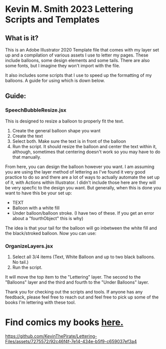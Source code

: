 # Kevin M. Smith 2023 Lettering Scripts and Templates

## What is it?
This is an Adobe Illustrator 2020 Template file that comes with my layer set up and a compilation of various assets I use to letter my pages. These include balloons, some design elements and some tails. There are also some fonts, but I imagine they won't import with the file.

It also includes some scripts that I use to speed up the formatting of my balloons. A guide for using which is down below. 

## Guide:

### SpeechBubbleResize.jsx
This is designed to resize a balloon to properly fit the text. 
1. Create the general balloon shape you want
1. Create the text
1. Select both. Make sure the text is in front of the balloon
1. Run the script. It should resize the balloon and center the text within it, although, sometimes that centering doesn't work so you may have to do that manually. 

From here, you can design the balloon however you want. I am assuming you are using the layer method of lettering as I've found it very good practice to do so and there are a lot of ways to actually automate the set up of it, with Actions within Illustrator. I didn't include those here are they will be very specfic to the design you want. But generally, when this is done you want to have this be your set up:

- TEXT
- Balloon with a white fill
- Under balloon/balloon stroke. (I have two of these. If you get an error about a "fourthObject" this is why)

The idea is that your tail for the balloon will go inbetween the white fill and the black/stroked balloon.
Now you can use:

### OrganizeLayers.jsx
1. Select all 3/4 items (Text, White Balloon and up to two black balloons. No tail.)
1. Run the script.

It will move the top item to the "Lettering" layer. The second to the "Balloons" layer and the third and fourth to the "Under Balloons" layer. 

Thank you for checking out the scripts and tools. If anyone has any feedback, please feel free to reach out and feel free to pick up some of the books I'm lettering with these tool. 


 # Find comics my books [here.](https://livewirecomics.gumroad.com/)


https://github.com/KevinThePirate/Lettering-Files/assets/7275572/92c46f4f-7e14-434e-b5f9-c659037ef3a4

